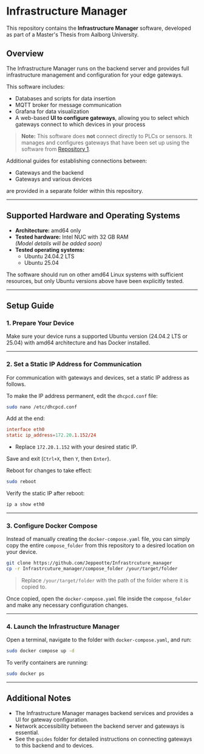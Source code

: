 # Infrastructure Manager

This repository contains the **Infrastructure Manager** software, developed as part of a Master's Thesis from Aalborg University.

## Overview

The Infrastructure Manager runs on the backend server and provides full infrastructure management and configuration for your edge gateways.

This software includes:

- Databases and scripts for data insertion
- MQTT broker for message communication
- Grafana for data visualization
- A web-based **UI to configure gateways**, allowing you to select which gateways connect to which devices in your process

> **Note:** This software does **not** connect directly to PLCs or sensors. It manages and configures gateways that have been set up using the software from [Repository 1](https://github.com/Jeppeotte/PI_Edgegateway/tree/master).

Additional guides for establishing connections between:

- Gateways and the backend  
- Gateways and various devices  

are provided in a separate folder within this repository.

---

## Supported Hardware and Operating Systems

- **Architecture:** amd64 only  
- **Tested hardware:** Intel NUC with 32 GB RAM  
  *(Model details will be added soon)*  
- **Tested operating systems:**  
  - Ubuntu 24.04.2 LTS  
  - Ubuntu 25.04  

The software should run on other amd64 Linux systems with sufficient resources, but only Ubuntu versions above have been explicitly tested.

---

## Setup Guide

### 1. Prepare Your Device

Make sure your device runs a supported Ubuntu version (24.04.2 LTS or 25.04) with amd64 architecture and has Docker installed.

---

### 2. Set a Static IP Address for Communication

For communication with gateways and devices, set a static IP address as follows.

To make the IP address permanent, edit the `dhcpcd.conf` file:

```bash
sudo nano /etc/dhcpcd.conf
```

Add at the end:

```conf
interface eth0
static ip_address=172.20.1.152/24
```

* Replace `172.20.1.152` with your desired static IP.

Save and exit (`Ctrl+X`, then `Y`, then `Enter`).

Reboot for changes to take effect:

```bash
sudo reboot
```

Verify the static IP after reboot:

```bash
ip a show eth0
```

---

### 3. Configure Docker Compose

Instead of manually creating the `docker-compose.yaml` file, you can simply copy the entire `compose_folder` from this repository to a desired location on your device.

```bash
git clone https://github.com/Jeppeotte/Infrastrcuture_manager
cp -r Infrastrcuture_manager/compose_folder /your/target/folder
```

> Replace `/your/target/folder` with the path of the folder where it is copied to.

Once copied, open the `docker-compose.yaml` file inside the `compose_folder` and make any necessary configuration changes.

---

### 4. Launch the Infrastructure Manager

Open a terminal, navigate to the folder with `docker-compose.yaml`, and run:

```bash
sudo docker compose up -d
```

To verify containers are running:

```bash
sudo docker ps
```
---

## Additional Notes

* The Infrastructure Manager manages backend services and provides a UI for gateway configuration.
* Network accessibility between the backend server and gateways is essential.
* See the `guides` folder for detailed instructions on connecting gateways to this backend and to devices.

